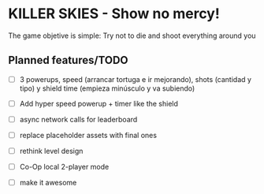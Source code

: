 # KILLER SKIES - Show no mercy!

The game objetive is simple: Try not to die and shoot everything around you

Planned features/TODO
---------------------
- [ ] 3 powerups, speed (arrancar tortuga e ir mejorando), shots (cantidad y tipo) y shield time (empieza minúsculo y va subiendo)
- [ ] Add hyper speed powerup + timer like the shield
- [ ] async network calls for leaderboard
- [ ] replace placeholder assets with final ones
- [ ] rethink level design
- [ ] Co-Op local 2-player mode
- [ ] make it awesome

